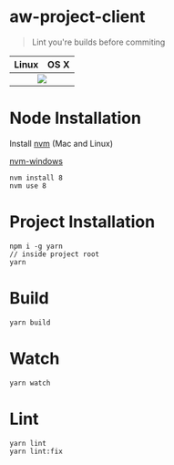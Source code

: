 # aw-project-client
> Lint you're builds before commiting
<table>
  <thead>
    <tr>
      <th>Linux</th>
      <th>OS X</th>
    </tr>
  </thead>
  <tbody>
    <tr>
      <td colspan="2" align="center">
        <a href="https://travis-ci.com/mohseenrm/aw-project-client"><img src="https://travis-ci.com/mohseenrm/aw-project-client.svg?token=CqDroFQpz5UCVrR38qQa&branch=master" target="_blank"></a>
      </td>
    </tr>
  </tbody>
</table>

# Node Installation
Install [nvm](https://github.com/creationix/nvm) (Mac and Linux)

[nvm-windows](https://github.com/coreybutler/nvm-windows)

```
nvm install 8
nvm use 8
```

# Project Installation
```
npm i -g yarn
// inside project root
yarn
```

# Build
```
yarn build
```

# Watch
```
yarn watch
```

# Lint
```
yarn lint
yarn lint:fix
```